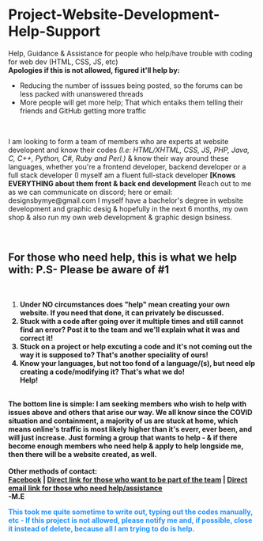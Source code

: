 # Project-Website-Development-Help-Support
Help, Guidance &amp; Assistance for people who help/have trouble with coding for web dev (HTML, CSS, JS, etc)<br />
<b>Apologies if this is not allowed, figured it'll help by:</b>
  <ul>
    <li>Reducing the number of isssues being posted, so the forums can be less packed with unanswered threads</li>
    <li>More people will get more help; That which entaiks them telling their friends and GitHub getting more traffic</li>
  </ul><br />


<p>I am looking to form a team of members who are experts at website developent and know their codes <em>(I.e: HTML/XHTML, CSS, JS, PHP, Java, C, C++, Python, C#, Ruby and Perl.)</em> & know their way around these languages, whether you're a frontend developer, backend developer or a full stack developer (I myself am a fluent full-stack developer <b>[Knows EVERYTHING about them front & back end development</b> Reach out to me as we can communicate on discord; here or email: designsbymye@gmail.com
I myself have a bachelor's degree in website development and graphic desig & hopefully in the next 6 months, my own shop & also run my own web development & graphic design bsiness.</p>
<br />
<h2>For those who need help, this is what we help with: P.S- Please be aware of #1</h2/> 
 <br / >
<ol>
  <li><b>Under <underline>NO</underline> circumstances does "help" mean creating your <b><underline>own</b></underline> website. If you need that done, it can privately be discussed.</li>
    <li>Stuck with a code after going over it multiple times and still cannot find an error? Post it to the team and we'll explain what it was and correct it!</li>
  <li>Stuck on a project or help excuting a code and it's not coming out the way it is supposed to? That's another speciality of ours!</li>
  <li>Know your languages, but not too fond of a language/(s), but need elp creating a code/modifying it? That's what we do!</li> <b>Help!</b>
</ol>
  <br />
The bottom line is simple: I am seeking members who wish to help with issues above and others that arise our way. We all know since the COVID situation and containment, a majority of us are stuck at home, which means online's traffic is most likely higher than it's <strong>everr, ever</strong> been, and will just increase. Just forming a group that wants to help - & if there become enough members who need help & apply to help longside me, then there will be a website created, as well.<br /> <br />
<rm>Other methods of contact</em>:<br />
 <a href="https://www.facebook.com/eymahdy"> Facebook</a> |  <a href="mailto:designsbymye@gmail.com?subject=Mahdy%2C%20I%20would%20love%20to%20help!&body=Hey%2C%20Mahdy!%20I%20would%20love%20to%20join%20to%20help.%20My%20resume%3A"> Direct link for those who want to be part of the team</a> | <a href="mailto:designsbymye@gmail.com?subject=Mahdy%2C%20I%20need%20help..%20&body=I%20need%20help%20with....%20"> Direct email link for those who need help/assistance</a><br />
-M.E
<p style="color:DodgerBlue;">This took me quite sometime to write out, typing out the codes manually, etc - If this project is not allowed, please notify me and, if possible, close it instead of delete, because all I am trying to do is help.</p>

